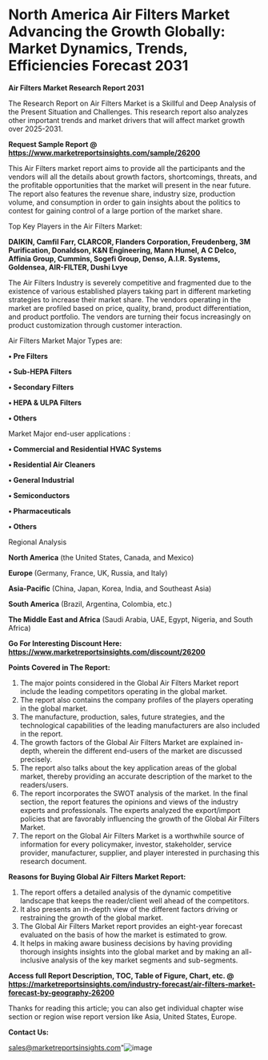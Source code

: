 # North America Air Filters Market Advancing the Growth Globally: Market Dynamics, Trends, Efficiencies Forecast 2031

<strong>Air Filters Market Research Report 2031</strong>

The Research Report on Air Filters Market is a Skillful and Deep Analysis of the Present Situation and Challenges. This research report also analyzes other important trends and market drivers that will affect market growth over 2025-2031.

<strong>Request Sample Report @ <a href=https://www.marketreportsinsights.com/sample/26200>https://www.marketreportsinsights.com/sample/26200</a></strong>

This Air Filters market report aims to provide all the participants and the vendors will all the details about growth factors, shortcomings, threats, and the profitable opportunities that the market will present in the near future. The report also features the revenue share, industry size, production volume, and consumption in order to gain insights about the politics to contest for gaining control of a large portion of the market share.

Top Key Players in the Air Filters Market:

<strong>DAIKIN, Camfil Farr, CLARCOR, Flanders Corporation, Freudenberg, 3M Purification, Donaldson, K&N Engineering, Mann Humel, A C Delco, Affinia Group, Cummins, Sogefi Group, Denso, A.I.R. Systems, Goldensea, AIR-FILTER, Dushi Lvye</strong>

The Air Filters Industry is severely competitive and fragmented due to the existence of various established players taking part in different marketing strategies to increase their market share. The vendors operating in the market are profiled based on price, quality, brand, product differentiation, and product portfolio. The vendors are turning their focus increasingly on product customization through customer interaction.

Air Filters Market Major Types are:

<strong>• Pre Filters

• Sub-HEPA Filters

• Secondary Filters

• HEPA & ULPA Filters

• Others</strong>

Market Major end-user applications :

<strong>• Commercial and Residential HVAC Systems

• Residential Air Cleaners

• General Industrial

• Semiconductors

• Pharmaceuticals

• Others</strong>

Regional Analysis

</u><strong><b>North America</b></strong> (the United States, Canada, and Mexico)

<strong><b>Europe </b></strong>(Germany, France, UK, Russia, and Italy)

<strong><b>Asia-Pacific</b></strong> (China, Japan, Korea, India, and Southeast Asia)

<strong><b>South America</b></strong> (Brazil, Argentina, Colombia, etc.)

<strong><b>The Middle East and Africa</b></strong> (Saudi Arabia, UAE, Egypt, Nigeria, and South Africa)

<strong>Go For Interesting Discount Here: <a href=https://www.marketreportsinsights.com/discount/26200>https://www.marketreportsinsights.com/discount/26200</a></strong>

<strong>Points Covered in The Report:</strong>
<ol>
  <li>The major points considered in the Global Air Filters Market report include the leading competitors operating in the global market.</li>
  <li>The report also contains the company profiles of the players operating in the global market.</li>
  <li>The manufacture, production, sales, future strategies, and the technological capabilities of the leading manufacturers are also included in the report.</li>
  <li>The growth factors of the Global Air Filters Market are explained in-depth, wherein the different end-users of the market are discussed precisely.</li>
  <li>The report also talks about the key application areas of the global market, thereby providing an accurate description of the market to the readers/users.</li>
  <li>The report incorporates the SWOT analysis of the market. In the final section, the report features the opinions and views of the industry experts and professionals. The experts analyzed the export/import policies that are favorably influencing the growth of the Global Air Filters Market.</li>
  <li>The report on the Global Air Filters Market is a worthwhile source of information for every policymaker, investor, stakeholder, service provider, manufacturer, supplier, and player interested in purchasing this research document.</li>
</ol>
<strong>Reasons for Buying Global Air Filters Market Report:</strong>

<ol>
  <li>The report offers a detailed analysis of the dynamic competitive landscape that keeps the reader/client well ahead of the competitors.</li>
  <li>It also presents an in-depth view of the different factors driving or restraining the growth of the global market.</li>
  <li>The Global Air Filters Market report provides an eight-year forecast evaluated on the basis of how the market is estimated to grow.</li>
  <li>It helps in making aware business decisions by having providing thorough insights insights into the global market and by making an all-inclusive analysis of the key market segments and sub-segments.</li>
</ol>
<strong>Access full Report Description, TOC, Table of Figure, Chart, etc. @ <a href=https://marketreportsinsights.com/industry-forecast/air-filters-market-forecast-by-geography-26200>https://marketreportsinsights.com/industry-forecast/air-filters-market-forecast-by-geography-26200</a></strong>


Thanks for reading this article; you can also get individual chapter wise section or region wise report version like Asia, United States, Europe.

<strong>Contact Us:</strong>

sales@marketreportsinsights.com"![image](https://github.com/user-attachments/assets/cc8bbbd3-8828-4b74-9450-1271a9570754)
